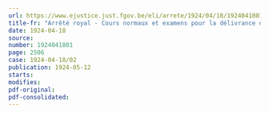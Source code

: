 ```yaml
---
url: https://www.ejustice.just.fgov.be/eli/arrete/1924/04/18/1924041801/justel
title-fr: "Arrêté royal - Cours normaux et examens pour la délivrance de diplômes spéciaux - Droit d'inscription"
date: 1924-04-18
source:
number: 1924041801
page: 2506
case: 1924-04-18/02
publication: 1924-05-12
starts:
modifies:
pdf-original:
pdf-consolidated:
---
```


